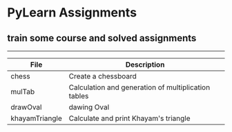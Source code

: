 # PyLearn Assignments
## train some course and solved assignments

---
| File      | Description |
| ----------- | ----------- |
| chess|Create a chessboard|
| mulTab|Calculation and generation of multiplication tables|
| drawOval|dawing Oval|
| khayamTriangle|Calculate and print Khayam's triangle|
